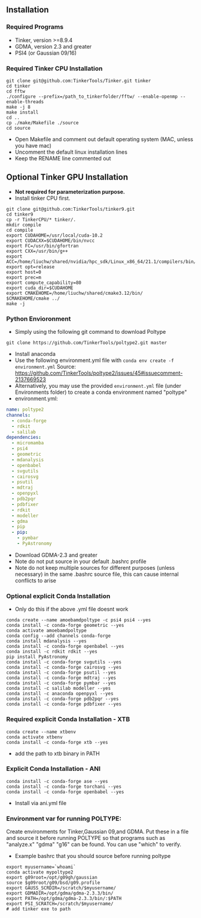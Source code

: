 ## Installation


### Required Programs
* Tinker, version >=8.9.4
* GDMA, version 2.3 and greater
* PSI4 (or Gaussian 09/16)


### Required Tinker CPU Installation
```
git clone git@github.com:TinkerTools/Tinker.git tinker
cd tinker
cd fftw
./configure --prefix=/path_to_tinkerfolder/fftw/ --enable-openmp --enable-threads
make -j 8
make install
cd ..
cp ./make/Makefile ./source
cd source
```
* Open Makefile and comment out default operating system (MAC, unless you have mac)
* Uncomment the default linux installation lines
* Keep the RENAME line commented out


## Optional Tinker GPU Installation
* **Not required for parameterization purpose.**
* Install tinker CPU first. 
```
git clone git@github.com:TinkerTools/tinker9.git
cd tinker9
cp -r TinkerCPU/* tinker/.
mkdir compile
cd compile
export CUDAHOME=/usr/local/cuda-10.2
export CUDACXX=$CUDAHOME/bin/nvcc
export FC=/usr/bin/gfortran
export CXX=/usr/bin/g++
export ACC=/home/liuchw/shared/nvidia/hpc_sdk/Linux_x86_64/21.1/compilers/bin/nvc++
export opt=release
export host=0
export prec=m
export compute_capability=80
export cuda_dir=$CUDAHOME
export CMAKEHOME=/home/liuchw/shared/cmake3.12/bin/
$CMAKEHOME/cmake ../
make -j
```


### Python Envioronment
* Simply using the following git command to download Poltype
```shell
git clone https://github.com/TinkerTools/poltype2.git master
```

* Install anaconda
* Use the following environment.yml file with `conda env create -f environment.yml` Source: https://github.com/TinkerTools/poltype2/issues/45#issuecomment-2137669523 
* Alternatively, you may use the provided `environment.yml` file (under Environments folder) to create a conda environment named "poltype"
* environment.yml:
```yaml
name: poltype2
channels:
  - conda-forge
  - rdkit
  - salilab
dependencies:
  - micromamba
  - psi4
  - geometric
  - mdanalysis
  - openbabel
  - svgutils
  - cairosvg
  - psutil
  - mdtraj
  - openpyxl
  - pdb2pqr
  - pdbfixer
  - rdkit
  - modeller
  - gdma
  - pip
  - pip:
    - pymbar
    - PyAstronomy
```

* Download GDMA-2.3 and greater
* Note do not put source in your default .bashrc profile
* Note do not keep multiple sources for different purposes (unless necessary) in the same .bashrc source file, this can cause internal conflicts to arise


### Optional explicit Conda Installation
* Only do this if the above .yml file doesnt work
```
conda create --name amoebamdpoltype -c psi4 psi4 --yes
conda install -c conda-forge geometric --yes
conda activate amoebamdpoltype
conda config --add channels conda-forge
conda install mdanalysis --yes
conda install -c conda-forge openbabel --yes
conda install -c rdkit rdkit --yes
pip install PyAstronomy
conda install -c conda-forge svgutils --yes
conda install -c conda-forge cairosvg --yes
conda install -c conda-forge psutil --yes
conda install -c conda-forge mdtraj --yes
conda install -c conda-forge pymbar --yes
conda install -c salilab modeller --yes
conda install -c anaconda openpyxl --yes
conda install -c conda-forge pdb2pqr --yes
conda install -c conda-forge pdbfixer --yes
```

### Required explicit Conda Installation - XTB
```
conda create --name xtbenv
conda activate xtbenv
conda install -c conda-forge xtb --yes
```
* add the path to xtb binary in PATH


### Explicit Conda Installation - ANI
```
conda install -c conda-forge ase --yes
conda install -c conda-forge torchani --yes
conda install -c conda-forge openbabel --yes
```
* Install via ani.yml file

### Environment var for running POLTYPE:
 Create environments for Tinker,Gaussian 09,and GDMA. Put these in a file and source it before running POLTYPE so that programs such as "analyze.x" "gdma" "g16" can be found. You can use "which" to verify.
* Example bashrc that you should source before running poltype
```shell
export myusername=`whoami`
conda activate mypoltype2
export g09root=/opt/g09gh/gaussian
source $g09root/g09/bsd/g09.profile
export GAUSS_SCRDIR=/scratch/$myusername/
export GDMADIR=/opt/gdma/gdma-2.3.3/bin/
export PATH=/opt/gdma/gdma-2.3.3/bin/:$PATH
export PSI_SCRATCH=/scratch/$myusername/
# add tinker exe to path
```
